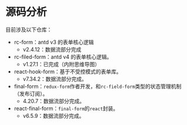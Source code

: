 # 源码分析

目前涉及以下仓库：

- rc-form：antd v3 的表单核心逻辑
  - v2.4.12：数据流部分完成
- rc-filed-form：antd v4 的表单核心逻辑。
  - v1.27.1：已完成（内附思维导图）
- react-hook-form：基于不受控模式的表单库。
  - v7.34.2：数据流部分完成。
- final-form：`redux-form`作者开发，和`rc-field-form`类型的状态管理机制（发布订阅）。
  - 4.20.7：数据流部分完成。
- react-final-form：`final-form`的`react`封装。
  - v6.5.9：数据流部分完成。
